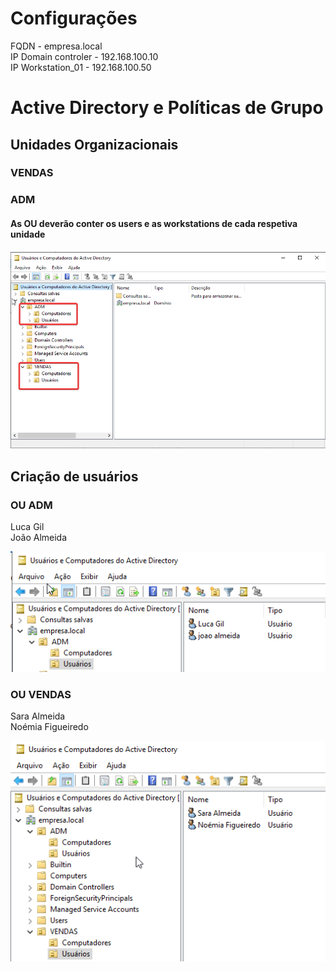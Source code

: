 # Configurações

FQDN - empresa.local  
IP Domain controler - 192.168.100.10  
IP Workstation_01 - 192.168.100.50  

# Active Directory e Políticas de Grupo

## Unidades Organizacionais

### VENDAS
### ADM

#### As OU deverão conter os users e as workstations de cada respetiva unidade

![alt text](image.png)

## Criação de usuários

### OU ADM  
Luca Gil  
João Almeida

![alt text](image-1.png)

### OU VENDAS  
Sara Almeida  
Noémia Figueiredo

![alt text](image-2.png)